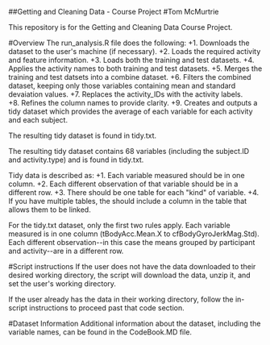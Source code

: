 ##Getting and Cleaning Data - Course Project
#Tom McMurtrie

This repository is for the Getting and Cleaning Data Course Project.

#Overview
The run_analysis.R file does the following:
+1.  Downloads the dataset to the user's machine (if necessary).
+2.  Loads the required activity and feature information.
+3.  Loads both the training and test datasets.
+4.  Applies the activity names to both training and test datasets.
+5.  Merges the training and test datsets into a combine dataset.
+6.  Filters the combined dataset, keeping only those variables containing mean and standard devaiation values.
+7.  Replaces the activity_IDs with the activity labels.  
+8.  Refines the column names to provide clarity.
+9.  Creates and outputs a tidy dataset which provides the average of each variable for each activity and each subject.  

The resulting tidy dataset is found in tidy.txt.

The resulting tidy dataset contains 68 variables (including the subject.ID and activity.type) and is found in tidy.txt.

Tidy data is described as:
+1.  Each variable measured should be in one column.
+2.  Each different observation of that variable should be in a different row.
+3.  There should be one table for each "kind" of variable.
+4.  If you have multiple tables, the should include a column in the table that allows them to be linked.

For the tidy.txt dataset, only the first two rules apply.  Each variable measured is in one column (tBodyAcc.Mean.X to cfBodyGyroJerkMag.Std).  Each different observation--in this case the means grouped by participant and activity--are in a different row.  


#Script instructions
If the user does not have the data downloaded to their desired working directory, the script will download the data, unzip it, and set the user's working directory.

If the user already has the data in their working directory, follow the in-script instructions to proceed past that code section.  

#Dataset Information
Additional information about the dataset, including the variable names, can be found in the CodeBook.MD file.  